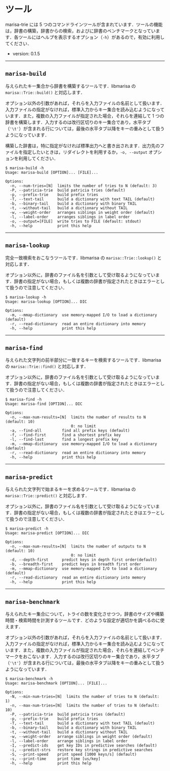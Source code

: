 # ツール #

marisa-trie には 5 つのコマンドラインツールが含まれています．ツールの機能は，辞書の構築，辞書からの検索，およびに辞書のベンチマークとなっています．各ツールにはヘルプを表示するオプション（`-h`）があるので，有効に利用してください．

  * version: 0.1.5




---


## `marisa-build` ##

与えられたキー集合から辞書を構築するツールです．libmarisa の `marisa::Trie::build()` と対応します．

オプション以外の引数があれば，それらを入力ファイルの名前として扱います．入力ファイルの指定がなければ，標準入力からキー集合を読み込むようになっています．また，複数の入力ファイルが指定された場合，それらを連結して 1 つの辞書を構築します．入力するのは改行区切りのキー集合であり，水平タブ（`'\t'`）が含まれる行については，最後の水平タブ以降をキーの重みとして扱うようになっています．

構築した辞書は，特に指定がなければ標準出力へと書き出されます．出力先のファイルを指定したいときは，リダイレクトを利用するか，`-o, --output` オプションを利用してください．

```
$ marisa-build -h
Usage: marisa-build [OPTION]... [FILE]...

Options:
  -n, --num-tries=[N]  limits the number of tries to N (default: 3)
  -P, --patricia-trie  build patricia tries (default)
  -p, --prefix-trie    build prefix tries
  -T, --text-tail      build a dictionary with text TAIL (default)
  -b, --binary-tail    build a dictionary with binary TAIL
  -t, --without-tail   build a dictionary without TAIL
  -w, --weight-order   arranges siblings in weight order (default)
  -l, --label-order    arranges siblings in label order
  -o, --output=[FILE]  write tries to FILE (default: stdout)
  -h, --help           print this help
```


---


## `marisa-lookup` ##

完全一致検索をおこなうツールです．libmarisa の `marisa::Trie::lookup()` と対応します．

オプション以外に，辞書のファイル名を引数として受け取るようになっています．辞書の指定がない場合，もしくは複数の辞書が指定されたときはエラーとして扱うので注意してください．

```
$ marisa-lookup -h
Usage: marisa-lookup [OPTION]... DIC

Options:
  -m, --mmap-dictionary  use memory-mapped I/O to load a dictionary (default)
  -r, --read-dictionary  read an entire dictionary into memory
  -h, --help             print this help
```


---


## `marisa-find` ##

与えられた文字列の前半部分に一致するキーを検索するツールです．libmarisa の `marisa::Trie::find()` と対応します．

オプション以外に，辞書のファイル名を引数として受け取るようになっています．辞書の指定がない場合，もしくは複数の辞書が指定されたときはエラーとして扱うので注意してください．

```
$ marisa-find -h
Usage: marisa-find [OPTION]... DIC

Options:
  -n, --max-num-results=[N]  limits the number of results to N (default: 10)
                             0: no limit
  -a, --find-all         find all prefix keys (default)
  -f, --find-first       find a shortest prefix key
  -l, --find-last        find a longest prefix key
  -m, --mmap-dictionary  use memory-mapped I/O to load a dictionary (default)
  -r, --read-dictionary  read an entire dictionary into memory
  -h, --help             print this help
```


---


## `marisa-predict` ##

与えられた文字列で始まるキーを求めるツールです．libmarisa の `marisa::Trie::predict()` と対応します．

オプション以外に，辞書のファイル名を引数として受け取るようになっています．辞書の指定がない場合，もしくは複数の辞書が指定されたときはエラーとして扱うので注意してください．

```
$ marisa-predict -h
Usage: marisa-predict [OPTION]... DIC

Options:
  -n, --max-num-results=[N]  limits the number of outputs to N (default: 10)
                             0: no limit
  -d, --depth-first      predict keys in depth first order(default)
  -b, --breadth-first    predict keys in breadth first order
  -m, --mmap-dictionary  use memory-mapped I/O to load a dictionary (default)
  -r, --read-dictionary  read an entire dictionary into memory
  -h, --help             print this help
```


---


## `marisa-benchmark` ##

与えられたキー集合について，トライの数を変化させつつ，辞書のサイズや構築時間・検索時間を計測するツールです．どのような設定が適切かを調べるのに使えます．

オプション以外の引数があれば，それらを入力ファイルの名前として扱います．入力ファイルの指定がなければ，標準入力からキー集合を読み込むようになっています．また，複数の入力ファイルが指定された場合，それらを連結してベンチマークをおこないます．入力するのは改行区切りのキー集合であり，水平タブ（`'\t'`）が含まれる行については，最後の水平タブ以降をキーの重みとして扱うようになっています．

```
$ marisa-benchmark -h
Usage: marisa-benchmark [OPTION]... [FILE]...

Options:
  -N, --min-num-tries=[N]  limits the number of tries to N (default: 1)
  -n, --max-num-tries=[N]  limits the number of tries to N (default: 10)
  -P, --patricia-trie  build patricia tries (default)
  -p, --prefix-trie    build prefix tries
  -T, --text-tail      build a dictionary with text TAIL (default)
  -b, --binary-tail    build a dictionary with binary TAIL
  -t, --without-tail   build a dictionary without TAIL
  -w, --weight-order   arrange siblings in weight order (default)
  -l, --label-order    arrange siblings in label order
  -I, --predict-ids    get key IDs in predictive searches (default)
  -i, --predict-strs   restore key strings in predictive searches
  -S, --print-speed    print speed [1000 keys/s] (default)
  -s, --print-time     print time [us/key]
  -h, --help           print this help
```